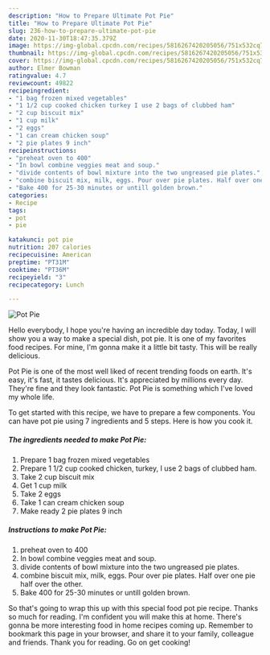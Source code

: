 ```yaml
---
description: "How to Prepare Ultimate Pot Pie"
title: "How to Prepare Ultimate Pot Pie"
slug: 236-how-to-prepare-ultimate-pot-pie
date: 2020-11-30T18:47:35.379Z
image: https://img-global.cpcdn.com/recipes/5816267420205056/751x532cq70/pot-pie-recipe-main-photo.jpg
thumbnail: https://img-global.cpcdn.com/recipes/5816267420205056/751x532cq70/pot-pie-recipe-main-photo.jpg
cover: https://img-global.cpcdn.com/recipes/5816267420205056/751x532cq70/pot-pie-recipe-main-photo.jpg
author: Elmer Bowman
ratingvalue: 4.7
reviewcount: 49822
recipeingredient:
- "1 bag frozen mixed vegetables"
- "1 1/2 cup cooked chicken turkey I use 2 bags of clubbed ham"
- "2 cup biscuit mix"
- "1 cup milk"
- "2 eggs"
- "1 can cream chicken soup"
- "2 pie plates 9 inch"
recipeinstructions:
- "preheat oven to 400"
- "In bowl combine veggies meat and soup."
- "divide contents of bowl mixture into the two ungreased pie plates."
- "combine biscuit mix, milk, eggs. Pour over pie plates. Half over one pie half over the other."
- "Bake 400 for 25-30 minutes or untill golden brown."
categories:
- Recipe
tags:
- pot
- pie

katakunci: pot pie 
nutrition: 207 calories
recipecuisine: American
preptime: "PT31M"
cooktime: "PT36M"
recipeyield: "3"
recipecategory: Lunch

---
```



![Pot Pie](https://img-global.cpcdn.com/recipes/5816267420205056/751x532cq70/pot-pie-recipe-main-photo.jpg)

Hello everybody, I hope you're having an incredible day today. Today, I will show you a way to make a special dish, pot pie. It is one of my favorites food recipes. For mine, I'm gonna make it a little bit tasty. This will be really delicious.

Pot Pie is one of the most well liked of recent trending foods on earth. It's easy, it's fast, it tastes delicious. It's appreciated by millions every day. They're fine and they look fantastic. Pot Pie is something which I've loved my whole life.




To get started with this recipe, we have to prepare a few components. You can have pot pie using 7 ingredients and 5 steps. Here is how you cook it.

<!--inarticleads1-->

##### The ingredients needed to make Pot Pie:

1. Prepare 1 bag frozen mixed vegetables
1. Prepare 1 1/2 cup cooked chicken, turkey, I use 2 bags of clubbed ham.
1. Take 2 cup biscuit mix
1. Get 1 cup milk
1. Take 2 eggs
1. Take 1 can cream chicken soup
1. Make ready 2 pie plates 9 inch




<!--inarticleads2-->

##### Instructions to make Pot Pie:

1. preheat oven to 400
1. In bowl combine veggies meat and soup.
1. divide contents of bowl mixture into the two ungreased pie plates.
1. combine biscuit mix, milk, eggs. Pour over pie plates. Half over one pie half over the other.
1. Bake 400 for 25-30 minutes or untill golden brown.




So that's going to wrap this up with this special food pot pie recipe. Thanks so much for reading. I'm confident you will make this at home. There's gonna be more interesting food in home recipes coming up. Remember to bookmark this page in your browser, and share it to your family, colleague and friends. Thank you for reading. Go on get cooking!
